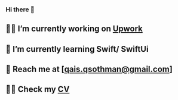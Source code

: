 ### Hi there 👋
## 🧑‍💻 I’m currently working on [Upwork](https://www.upwork.com/fl/~01ba7a806e22fd3cdd)
## 🚀 I’m currently learning Swift/ SwiftUi
## 📇 Reach me at [qais.qsothman@gmail.com]
## 👨‍💼 Check my [CV](https://github.com/qaisothman/qaisothman/blob/main/qais_cv.pdf)




<!--
**qaisothman/qaisothman** is a ✨ _special_ ✨ repository because its `README.md` (this file) appears on your GitHub profile.

Here are some ideas to get you started:

- 🔭 I’m currently working on ...
- 🌱 I’m currently learning ...
- 👯 I’m looking to collaborate on ...
- 🤔 I’m looking for help with ...
- 💬 Ask me about ...
- 📫 How to reach me: ...
- 😄 Pronouns: ...
- ⚡ Fun fact: ...
-->
